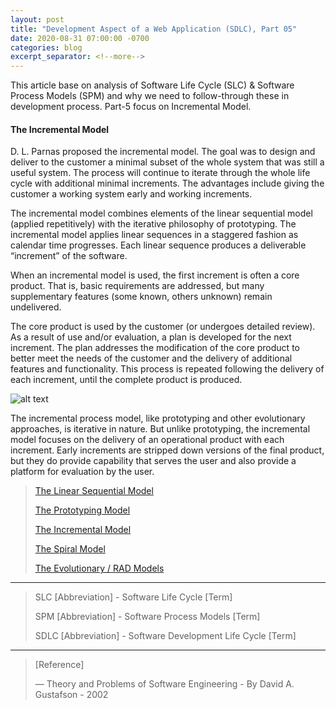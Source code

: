```yaml
---
layout: post
title: "Development Aspect of a Web Application (SDLC), Part 05"
date: 2020-08-31 07:00:00 -0700
categories: blog
excerpt_separator: <!--more-->
---
```

This article base on analysis of Software Life Cycle (SLC) & Software Process Models (SPM) and why we need to follow-through these in development process. Part-5 focus on Incremental Model. <!--more-->

#### The Incremental Model

D. L. Parnas proposed the incremental model. The goal was to design and deliver to the customer a minimal subset of the whole system that was still a useful system. The process will continue to iterate through the whole life cycle with additional minimal increments. The advantages include giving the customer a working system early and working increments.

The incremental model combines elements of the linear sequential model (applied repetitively) with the iterative philosophy of prototyping. The incremental model applies linear sequences in a staggered fashion as calendar time progresses. Each linear sequence produces a deliverable “increment” of the software.

When an incremental model is used, the first increment is often a core product. That is, basic requirements are addressed, but many supplementary features (some known, others unknown) remain undelivered.

The core product is used by the customer (or undergoes detailed review). As a result of use and/or evaluation, a plan is developed for the next increment. The plan addresses the modification of the core product to better meet the needs of the customer and the delivery of additional features and functionality. This process is repeated following the delivery of each increment, until the complete product is produced.

![alt text](https://i.imgur.com/6NpGa0k.png)

The incremental process model, like prototyping and other evolutionary approaches, is iterative in nature. But unlike prototyping, the incremental model focuses on the delivery of an operational product with each increment. Early increments are stripped down versions of the final product, but they do provide capability that serves the user and also provide a platform for evaluation by the user.


> [The Linear Sequential Model][Part-1]
> 
> [The Prototyping Model][Part-2]
> 
> [The Incremental Model][Part-3]
> 
> [The Spiral Model][Part-4]
> 
> [The Evolutionary / RAD Models][Part-5]
> 

* * *

> SLC [Abbreviation] - Software Life Cycle [Term]
> 
> SPM [Abbreviation] - Software Process Models [Term]
> 
> SDLC [Abbreviation] - Software Development Life Cycle [Term]
> 

* * *

> [Reference]
> 
> ― Theory and Problems of Software Engineering - By David A. Gustafson - 2002
> 

[Part-1]: https://roshanx911.github.io/blog/2020/08/29/development-of-web-app-part-03.html
[Part-2]: https://roshanx911.github.io/blog/2020/08/30/development-of-web-app-part-04.html
[Part-3]: https://roshanx911.github.io/blog/2020/08/31/development-of-web-app-part-05.html
[Part-4]: https://roshanx911.github.io/blog/2020/09/02/development-of-web-app-part-06.html
[Part-5]: https://roshanx911.github.io/blog/2020/09/03/development-of-web-app-part-07.html